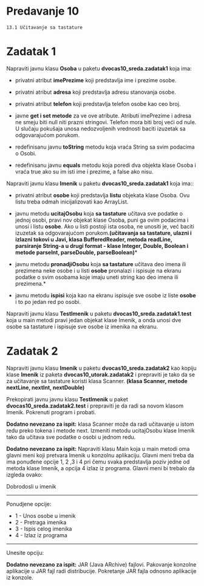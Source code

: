 # Predavanje 10

	13.1 Učitavanje sa tastature

# Zadatak 1

Napraviti javnu klasu **Osoba** u paketu **dvocas10_sreda.zadatak1** koja ima:


- privatni atribut **imePrezime** koji predstavlja ime i prezime osobe.
- privatni atribut **adresa** koji predstavlja adresu stanovanja osobe.
- privatni atribut **telefon** koji predstavlja telefon osobe kao ceo broj.



- javne **get i set metode** za ve ove atribute. Atributi imePrezime i adresa ne smeju biti null niti prazni stringovi. Telefon mora biti broj veći od nule. U slučaju pokušaja unosa nedozvoljenih vrednosti baciti izuzetak sa odgovarajućom porukom.
- redefinisanu javnu **toString** metodu koja vraća String sa svim podacima o Osobi.
- redefinisanu javnu **equals** metodu koja poredi dva objekta klase Osoba i vraća true ako su im isti ime i prezime, a false ako nisu.


Napraviti javnu klasu **Imenik** u paketu **dvocas10_sreda.zadatak1** koja ima::

- privatni atribut **osobe** koji predstavlja **listu** objekata klase Osoba. Ovu listu treba odmah inicijalizovati kao ArrayList.


- javnu metodu **ucitajOsobu** koja **sa tastature** učitava sve podatke o jednoj osobi, pravi nov objekat klase Osoba, puni ga ovim podacima i unosi i listu **osobe**. Ako u listi postoji ista osoba, ne unositi je, već baciti izuzetak sa odgovarajućom porukom.**(učitavanja sa tastature, ulazni i izlazni tokovi u Javi, klasa BufferedReader, metoda readLine, parsiranje String-a u drugi format - klase Integer, Double, Boolean i metode parseInt, parseDouble, parseBoolean)***
- javnu metodu **pronadjiOsobu** koja **sa tastature** učitava deo imena ili prezimena neke osobe i u listi **osobe** pronalazi i ispisuje na ekranu podatke o svim osobama koje imaju uneti string kao deo imena ili prezimena.*
- javnu metodu **ispisi** koja kao na ekranu ispisuje sve osobe iz liste **osobe** i to po jedan red po osobi.


Napraviti javnu klasu **TestImenik** u paketu **dvocas10_sreda.zadatak1.test** koja u main metodi pravi jedan objekat klase Imenik, a onda unosi dve osobe sa tastature i ispisuje sve osobe iz imenika na ekranu.


# Zadatak 2


Napraviti javnu klasu **Imenik** u paketu **dvocas10_sreda.zadatak2** kao kopiju klase **Imenik** iz paketa **dvocas10_utorak.zadatak2** i prepraviti je tako da se za učitavanje sa tastature koristi klasa Scanner. **(klasa Scanner, metode nextLine, nextInt, nextDouble)**

Prekopirati javnu javnu klasu **TestImenik** u paket **dvocas10_sreda.zadatak2.test** i prepraviti je da radi sa novom klasom Imenik. Pokrenuti program i probati.


**Dodatno nevezano za ispit:** klasa Scanner može da radi učitavanje u istom redu preko tokena i metode next. Izmeniti metodu ucitajOsobu klase Imenik tako da učitava sve podatke o osobi u jednom redu.


**Dodatno nevezano za ispit:** Napraviti klasu Main koja u main metodi oma glavni meni koji pretvara Imenik u konzolnu aplikaciju. Glavni meni treba da ima ponuđene opcije 1, 2 ,3 i 4 pri čemu svaka predstavlja poziv jedne od metoda klase Imenik, a opcija 4 izlaz iz programa. Glavni meni bi trebalo da izgleda ovako:


Dobrodosli u imenik

-------------------
Ponudjene opcije:

- 1 - Unos osobe u imenik
- 2 - Pretraga imenika
- 3 - Ispis celog imenika
- 4 - Izlaz iz programa

-------------------
Unesite opciju:


**Dodatno nevezano za ispit:** JAR (Java ARchive) fajlovi. Pakovanje konzolne aplikacije u JAR fajl radi distribucije. Pokretanje JAR fajla odnosno aplikacije iz konzole.
